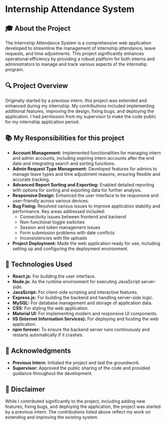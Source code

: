 # Internship Attendance System

## 🎓 **About the Project**  
The Internship Attendance System is a comprehensive web application developed to streamline the management of internship attendance, leave requests, and time adjustments. This project significantly enhances operational efficiency by providing a robust platform for both interns and administrators to manage and track various aspects of the internship program.

## 🔍 **Project Overview**  
Originally started by a previous intern, this project was extended and enhanced during my internship. My contributions included implementing additional features, improving the design, fixing bugs, and deploying the application. I had permission from my supervisor to make the code public for my internship application period.

## 📚 My Responsibilities for this project

- **Account Management:** Implemented functionalities for managing intern and admin accounts, including expiring intern accounts after the end date and integrating search and sorting functions.
- **Admin Request Type Management:** Developed features for admins to manage leave types and time adjustment reasons, ensuring flexible and accurate tracking.
- **Advanced Report Sorting and Exporting:** Enabled detailed reporting with options for sorting and exporting data for further analysis.
- **Responsive Design:** Enhanced the user interface to be responsive and user-friendly across various devices.
- **Bug Fixing:** Resolved various issues to improve application stability and performance. Key areas addressed included:
  - Connectivity issues between frontend and backend
  - Non-functional toggle switches
  - Session and token management issues
  - Form submission problems with date conflicts
  - Inconsistencies with file uploads
- **Project Deployment:** Made the web application ready for use, including setting up and configuring the deployment environment.

## 🚀 Technologies Used

- **React.js:** For building the user interface.
- **Node.js:** As the runtime environment for executing JavaScript server-side.
- **JavaScript:** For client-side scripting and interactive features.
- **Express.js:** For building the backend and handling server-side logic.
- **MySQL:** For database management and storage of application data.
- **CSS:** For styling the web application.
- **Material UI:** For implementing modern and responsive UI components.
- **IIS (Internet Information Services):** For deploying and hosting the web application.
- **npm forever:** To ensure the backend server runs continuously and restarts automatically if it crashes.

## 👥 Acknowledgments

- **Previous Intern:** Initiated the project and laid the groundwork.
- **Supervisor:** Approved the public sharing of the code and provided guidance throughout the development.

## 📄 Disclaimer

While I contributed significantly to the project, including adding new features, fixing bugs, and deploying the application, the project was started by a previous intern. The contributions listed above reflect my work on extending and improving the existing system.
